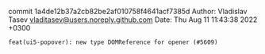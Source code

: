 commit 1a4de12b37a2cb82be2af010758f4641acf7385d
Author: Vladislav Tasev <vladitasev@users.noreply.github.com>
Date:   Thu Aug 11 11:43:38 2022 +0300

    feat(ui5-popover): new type DOMReference for opener (#5609)
